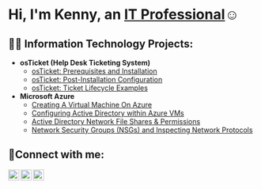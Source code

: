 <h1>Hi, I'm Kenny, an <a href="https://linkedin.com/in/Kennybarr1">IT Professional</a>☺</h1>

<h2>👨‍💻 Information Technology Projects:</h2>

- <b>osTicket (Help Desk Ticketing System)</b>
  - [osTicket: Prerequisites and Installation](https://github.com/KennyChill/osticket-prereqs-)
  - [osTicket: Post-Installation Configuration](https://github.com/KennyChill/kennychill/post-install-config)
  - [osTicket: Ticket Lifecycle Examples](https://github.com/KennyChill/kennychill/ticket-lifecycle)
- <b>Microsoft Azure</b>
  - [Creating A Virtual Machine On Azure](https://github.com/KennyChill/creating-vm)
  - [Configuring Active Directory within Azure VMs](https://github.com/joshmadakoredmonds/configure-ad)
  - [Active Directory Network File Shares & Permissions](https://github.com/joshmadakoredmonds/configure-ad)
  - [Network Security Groups (NSGs) and Inspecting Network Protocols](https://github.com/joshmadakoredmonds/azure-network-protocols)

<h2>🤳Connect with me:</h2>

[<img align="left" alt="Josh | Twitter" width="22px" src="https://cdn.jsdelivr.net/npm/simple-icons@v3/icons/twitter.svg" />][twitter]
[<img align="left" alt="Josh | LinkedIn" width="22px" src="https://cdn.jsdelivr.net/npm/simple-icons@v3/icons/linkedin.svg" />][linkedin]
[<img align="left" alt="Josh | Instagram" width="22px" src="https://cdn.jsdelivr.net/npm/simple-icons@v3/icons/instagram.svg" />][instagram]

[twitter]: https://twitter.com/Jane
[instagram]: https://www.instagram.com/Jane
[linkedin]: https://linkedin.com/in/kennybarr1
